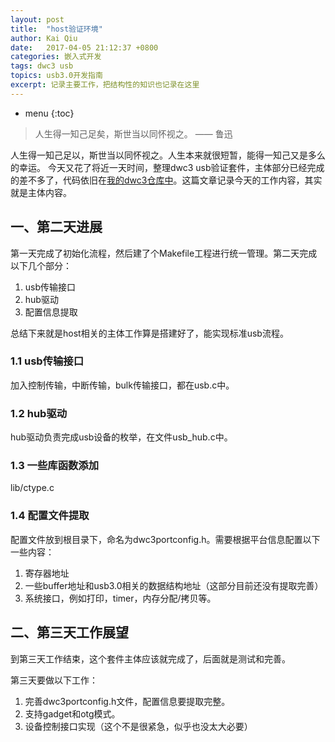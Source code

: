 ```yaml
---
layout: post
title:  "host验证环境"
author: Kai Qiu
date:   2017-04-05 21:12:37 +0800
categories: 嵌入式开发
tags: dwc3 usb
topics: usb3.0开发指南
excerpt: 记录主要工作，把结构性的知识也记录在这里
---
```


* menu
{:toc}

> 人生得一知己足矣，斯世当以同怀视之。 —— 鲁迅

人生得一知己足以，斯世当以同怀视之。人生本来就很短暂，能得一知己又是多么的幸运。
今天又花了将近一天时间，整理dwc3 usb验证套件，主体部分已经完成的差不多了，代码依旧在[我的dwc3仓库中](https://github.com/abcamus/dwc3-portable)。这篇文章记录今天的工作内容，其实就是主体内容。

## 一、第二天进展

第一天完成了初始化流程，然后建了个Makefile工程进行统一管理。第二天完成以下几个部分：

1. usb传输接口
2. hub驱动
3. 配置信息提取

总结下来就是host相关的主体工作算是搭建好了，能实现标准usb流程。

### 1.1 usb传输接口

加入控制传输，中断传输，bulk传输接口，都在usb.c中。

### 1.2 hub驱动

hub驱动负责完成usb设备的枚举，在文件usb_hub.c中。

### 1.3 一些库函数添加

lib/ctype.c

### 1.4 配置文件提取

配置文件放到根目录下，命名为dwc3portconfig.h。需要根据平台信息配置以下一些内容：

1. 寄存器地址
2. 一些buffer地址和usb3.0相关的数据结构地址（这部分目前还没有提取完善）
3. 系统接口，例如打印，timer，内存分配/拷贝等。

## 二、第三天工作展望

到第三天工作结束，这个套件主体应该就完成了，后面就是测试和完善。

第三天要做以下工作：

1. 完善dwc3portconfig.h文件，配置信息要提取完整。
2. 支持gadget和otg模式。
3. 设备控制接口实现（这个不是很紧急，似乎也没太大必要）

